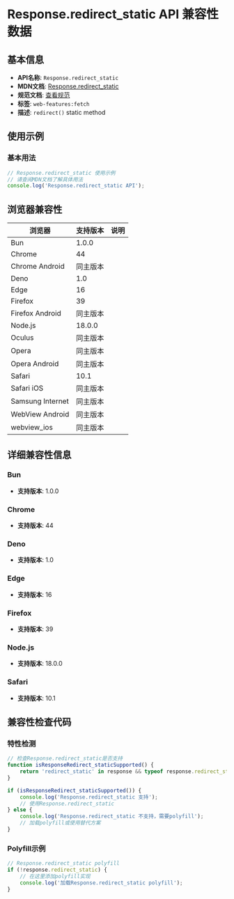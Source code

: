 # Response.redirect_static API 兼容性数据

## 基本信息

- **API名称**: `Response.redirect_static`
- **MDN文档**: [Response.redirect_static](https://developer.mozilla.org/docs/Web/API/Response/redirect_static)
- **规范文档**: [查看规范](https://fetch.spec.whatwg.org/#ref-for-dom-response-redirect①)
- **标签**: `web-features:fetch`
- **描述**: `redirect()` static method

## 使用示例

### 基本用法

```javascript
// Response.redirect_static 使用示例
// 请查阅MDN文档了解具体用法
console.log('Response.redirect_static API');
```

## 浏览器兼容性

| 浏览器 | 支持版本 | 说明 |
|--------|----------|------|
| Bun | 1.0.0 |  |
| Chrome | 44 |  |
| Chrome Android | 同主版本 |  |
| Deno | 1.0 |  |
| Edge | 16 |  |
| Firefox | 39 |  |
| Firefox Android | 同主版本 |  |
| Node.js | 18.0.0 |  |
| Oculus | 同主版本 |  |
| Opera | 同主版本 |  |
| Opera Android | 同主版本 |  |
| Safari | 10.1 |  |
| Safari iOS | 同主版本 |  |
| Samsung Internet | 同主版本 |  |
| WebView Android | 同主版本 |  |
| webview_ios | 同主版本 |  |

## 详细兼容性信息

### Bun

- **支持版本**: 1.0.0

### Chrome

- **支持版本**: 44

### Deno

- **支持版本**: 1.0

### Edge

- **支持版本**: 16

### Firefox

- **支持版本**: 39

### Node.js

- **支持版本**: 18.0.0

### Safari

- **支持版本**: 10.1

## 兼容性检查代码

### 特性检测

```javascript
// 检查Response.redirect_static是否支持
function isResponseRedirect_staticSupported() {
    return 'redirect_static' in response && typeof response.redirect_static === 'function';
}

if (isResponseRedirect_staticSupported()) {
    console.log('Response.redirect_static 支持');
    // 使用Response.redirect_static
} else {
    console.log('Response.redirect_static 不支持，需要polyfill');
    // 加载polyfill或使用替代方案
}
```

### Polyfill示例

```javascript
// Response.redirect_static polyfill
if (!response.redirect_static) {
    // 在这里添加polyfill实现
    console.log('加载Response.redirect_static polyfill');
}
```

